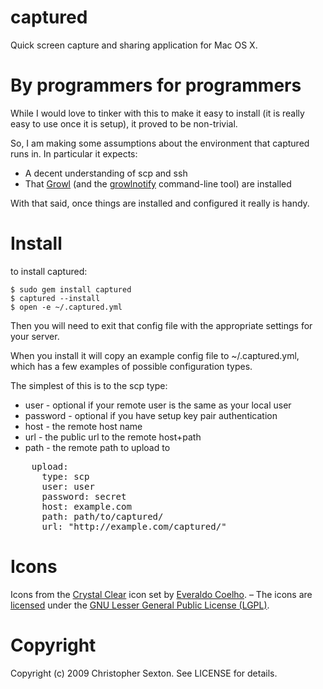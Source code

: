 captured
========

Quick screen capture and sharing application for Mac OS X.

By programmers for programmers
==============================

While I would love to tinker with this to make it easy to install (it is really easy to use once it is setup), it proved to be non-trivial.

So, I am making some assumptions about the environment that captured runs in. In particular it expects:

 * A decent understanding of scp and ssh
 * That [Growl](http://growl.info/) (and the [growlnotify](http://growl.info/documentation/growlnotify.php) command-line tool) are installed

With that said, once things are installed and configured it really is handy. 

Install
=======

to install captured:

	$ sudo gem install captured
	$ captured --install
	$ open -e ~/.captured.yml

Then you will need to exit that config file with the appropriate settings for your server.

When you install it will copy an example config file to ~/.captured.yml, which has a few examples of possible configuration types.

The simplest of this is to the scp type:

 * user - optional if your remote user is the same as your local user
 * password - optional if you have setup key pair authentication
 * host - the remote host name
 * url - the public url to the remote host+path
 * path - the remote path to upload to

<pre>
	upload:
	  type: scp
	  user: user
	  password: secret
	  host: example.com
	  path: path/to/captured/
	  url: "http://example.com/captured/"
</pre>



Icons
=====

Icons from the [Crystal Clear](http://www.everaldo.com/crystal/) icon set by [Everaldo Coelho](http://en.wikipedia.org/wiki/Everaldo_Coelho). – The icons are [licensed](http://www.everaldo.com/crystal/?action=license) under the [GNU Lesser General Public License (LGPL)](http://en.wikipedia.org/wiki/GNU_Lesser_General_Public_License).


Copyright
=========

Copyright (c) 2009 Christopher Sexton. See LICENSE for details.
